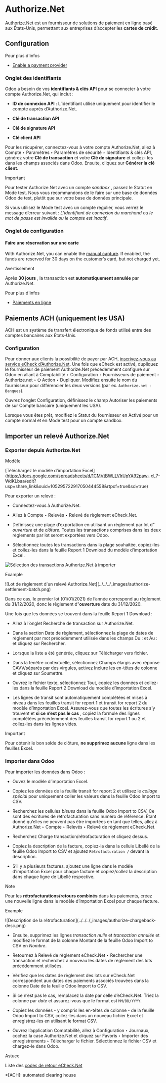 # Authorize.Net

[Authorize.Net](https://www.authorize.net) est un fournisseur de solutions de
paiement en ligne basé aux États-Unis, permettant aux entreprises d’accepter
les **cartes de crédit**.

## Configuration

Pour plus d'infos

  * [Enable a payment provider](../payment_providers.html#payment-providers-add-new)

### Onglet des identifiants

Odoo a besoin de vos **identifiants & clés API** pour se connecter à votre
compte Authorize.Net, qui inclut :

  * **ID de connexion API** : L’identifiant utilisé uniquement pour identifier le compte auprès d’Authorize.Net.

  * **Clé de transaction API**

  * **Clé de signature API**

  * **Clé client API**

Pour les récupérer, connectez-vous à votre compte Authorize.Net, allez à
Compte ‣ Paramètres ‣ Paramètres de sécurité ‣ Identifiants & clés API,
générez votre **Clé de transaction** et votre **Clé de signature** et collez-
les dans les champs associés dans Odoo. Ensuite, cliquez sur **Générer la clé
client**.

Important

Pour tester Authorize.Net avec un compte _sandbox_ , passez le Statut en Mode
test. Nous vous recommandons de le faire sur une base de données Odoo de test,
plutôt que sur votre base de données principale.

Si vous utilisez le Mode test avec un compte régulier, vous verrez le message
d’erreur suivant : _L’identifiant de connexion du marchand ou le mot de passe
est invalide ou le compte est inactif_.

### Onglet de configuration

#### Faire une réservation sur une carte

With Authorize.Net, you can enable the [manual
capture](../payment_providers.html#payment-providers-manual-capture). If
enabled, the funds are reserved for 30 days on the customer’s card, but not
charged yet.

Avertissement

Après **30 jours** , la transaction est **automatiquement annulée** par
Authorize.Net.

Pour plus d'infos

  * [Paiements en ligne](../payment_providers.html)

## Paiements ACH (uniquement les USA)

ACH est un système de transfert électronique de fonds utilisé entre des
comptes bancaires aux États-Unis.

### Configuration

Pour donner aux clients la possibilité de payer par ACH, [inscrivez-vous au
service eCheck
d’Authorize.Net](https://www.authorize.net/payments/echeck.html). Une fois que
eCheck est activé, dupliquez le fournisseur de paiement Authorize.Net
précédemment configuré sur Odoo en allant à Comptabilité ‣ Configuration ‣
Fournisseurs de paiement ‣ Authorize.net ‣ ⛭ Action ‣ Dupliquer. Modifiez
ensuite le nom du fournisseur pour différencier les deux versions (par ex.
`Authorize.net - Banques`).

Ouvrez l’onglet Configuration, définissez le champ Autoriser les paiements de
sur Compte bancaire (uniquement les USA).

Lorsque vous êtes prêt, modifiez le Statut du fournisseur en Activé pour un
compte normal et en Mode test pour un compte sandbox.

## Importer un relevé Authorize.Net

### Exporter depuis Authorize.Net

Modèle

[Téléchargez le modèle d’importation
Excel](https://docs.google.com/spreadsheets/d/1CMVtBWLLVIrUpYA92paw-
cL7-WdKLbaa/edit?usp=share_link&ouid=105295722917050444558&rtpof=true&sd=true)

Pour exporter un relevé :

  * Connectez-vous à Authorize.Net.

  * Allez à Compte ‣ Relevés ‣ Relevé de règlement eCheck.Net.

  * Définissez une plage d’exportation en utilisant un règlement par lot d” _ouverture_ et de _clôture_. Toutes les transactions comprises dans les deux règlements par lot seront exportées vers Odoo.

  * Sélectionnez toutes les transactions dans la plage souhaitée, copiez-les et collez-les dans la feuille Report 1 Download du modèle d’importation Excel.

![Sélection des transactions Authorize.Net à
importer](../../../_images/authorize-report1.png)

Example

![Lot de règlement d'un relevé Authorize.Net](../../../_images/authorize-
settlement-batch.png)

Dans ce cas, le premier lot (01/01/2021) de l’année correspond au règlement du
31/12/2020, donc le règlement d”**ouverture** date du 31/12/2020.

Une fois que les données se trouvent dans la feuille Report 1 Download :

  * Allez à l’onglet Recherche de transaction sur Authorize.Net.

  * Dans la section Date de règlement, sélectionnez la plage de dates de règlement par mot précédemment utilisée dans les champs Du : et Au : et cliquez sur Rechercher.

  * Lorsque la liste a été générée, cliquez sur Télécharger vers fichier.

  * Dans la fenêtre contextuelle, sélectionnez Champs élargis avec réponse CAVV/séparés par des virgules, activez Inclure les en-têtes de colonne et cliquez sur Soumettre.

  * Ouvrez le fichier texte, sélectionnez Tout, copiez les données et collez-les dans la feuille Report 2 Download du modèle d’importation Excel.

  * Les lignes de transit sont automatiquement complétées et mises à niveau dans les feuilles transit for report 1 et transit for report 2 du modèle d’importation Excel. Assurez-vous que toutes les écritures s’y trouvent et **si ce n’est pas le cas** , copiez la formule des lignes complétées précédemment des feuilles transit for report 1 ou 2 et collez-les dans les lignes vides.

Important

Pour obtenir le bon solde de clôture, **ne supprimez aucune** ligne dans les
feuilles Excel.

### Importer dans Odoo

Pour importer les données dans Odoo :

  * Ouvez le modèle d’importation Excel.

  * Copiez les données de la feuille transit for report 2 et utilisez le _collage spécial_ pour uniquement coller les valeurs dans la feuille Odoo Import to CSV.

  * Recherchez les cellules _bleues_ dans la feuille Odoo Import to CSV. Ce sont des écritures de rétrofacturation sans numéro de référence. Étant donné qu’elles ne peuvent pas être importées en tant que telles, allez à Authorize.Net ‣ Compte ‣ Relevés ‣ Relevé de règlement eCheck.Net.

  * Recherchez Charge transaction/rétrofacturation et cliquez dessus.

  * Copiez la description de la facture, copiez-la dans la cellule Libellé de la feuille Odoo Import to CSV et ajoutez `Rétrofacturation /` devant la description.

  * S’il y a plusieurs factures, ajoutez une ligne dans le modèle d’importation Excel pour chaque facture et copiez/collez la description dans chaque ligne de Libellé respective.

Note

Pour les **rétrofacturations/retours combinés** dans les paiements, créez une
nouvelle ligne dans le modèle d’importation Excel pour chaque facture.

Example

![Description de la rétrofacturation](../../../_images/authorize-chargeback-
desc.png)

  * Ensuite, supprimez les lignes _transaction nulle_ et _transaction annulée_ et modifiez le format de la colonne Montant de la feuille Odoo Import to CSV en _Nombre_.

  * Retournez à Relevé de règlement eCheck.Net ‣ Rechercher une transaction et recherchez à nouveau les dates de règlement des lots précédemment utilisées.

  * Vérifiez que les dates de règlement des lots sur eCheck.Net correspondent aux dates des paiements associés trouvées dans la colonne Date de la feuille Odoo Import to CSV.

  * Si ce n’est pas le cas, remplacez la date par celle d’eCheck.Net. Triez la colonne par _date_ et assurez-vous que le format est `MM/DD/YYYY`.

  * Copiez les données - y compris les en-têtes de colonne - de la feuille Odoo Import to CSV, collez-les dans un nouveau fichier Excel et enregistrez-les en utilisant le format CSV.

  * Ouvrez l’application Comptabilité, allez à Configuration ‣ Journaux, cochez la case Authorize.Net et cliquez sur Favoris ‣ Importer des enregistrements ‣ Télécharger le fichier. Sélectionnez le fichier CSV et chargez-le dans Odoo.

Astuce

Liste des [codes de retour
eCheck.Net](https://support.authorize.net/knowledgebase/Knowledgearticle/?code=000001293)

  *[ACH]: automated clearing house

